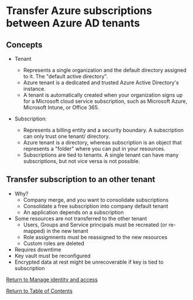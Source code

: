 # Transfer Azure subscriptions between Azure AD tenants

## Concepts

* Tenant
   * Represents a single organization and the default directory assigned to it. The "default active directory".
   * Azure tenant is a dedicated and trusted Azure Active Directory's instance. 
   * A tenant is automatically created when your organization signs up for a Microsoft cloud service subscription, such as Microsoft Azure, Microsoft Intune, or Office 365. 

* Subscription:
   * Represents a billing entity and a security boundary. A subscription can only trust one tenant/ directory.
   * Azure tenant is a directory, whereas subscription is an object that represents a "folder" where you can put in your resources.
   * Subscriptions are tied to tenants. A single tenant can have many subscriptions, but not vice versa is not possible.

## Transfer subscription to an other tenant

* Why?
   * Company merge, and you want to consolidate subscriptions
   * Consolidate a free subscription into company default tenant
   * An application depends on a subscription
* Some resources are not transferred to the other tenant
   * Users, Groups and Service principals must be recreated (or re-mapped) in the new tenant
   * Role assigmnents must be reassigned to the new resources
   * Custom roles are deleted
* Requires downtime
* Key vault must be reconfigured
* Encrypted data at rest might be unrecoverable if key is tied to subscription




[Return to Manage identity and access](README.md)

[Return to Table of Contents](../README.md)